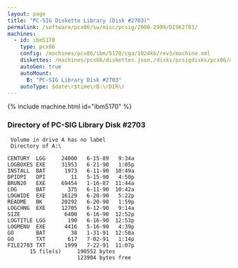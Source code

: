 ```yaml
---
layout: page
title: "PC-SIG Diskette Library (Disk #2703)"
permalink: /software/pcx86/sw/misc/pcsig/2000-2999/DISK2703/
machines:
  - id: ibm5170
    type: pcx86
    config: /machines/pcx86/ibm/5170/cga/1024kb/rev3/machine.xml
    diskettes: /machines/pcx86/diskettes.json,/disks/pcsigdisks/pcx86/diskettes.json
    autoGen: true
    autoMount:
      B: "PC-SIG Library Disk #2703"
    autoType: $date\r$time\rB:\rDIR\r
---
```


{% include machine.html id="ibm5170" %}

### Directory of PC-SIG Library Disk #2703

     Volume in drive A has no label
     Directory of A:\

    CENTURY  LGG     24000   6-15-89   9:34a
    LOGBOXES EXE     31953   6-21-90   1:05p
    INSTALL  BAT      1973   6-11-90  10:49a
    DPIDPI   DPI        11   5-15-90   4:50p
    BRUN20   EXE     69454   1-16-87  11:44a
    LOG      BAT       375   6-11-90  10:42a
    LOGWIDE  EXE     16129   6-20-90   5:22p
    README   BK      20292   6-20-90   1:59p
    LOGCHNG  EXE     12705   6-12-90   9:14a
    SIZE              6400   6-16-90  12:52p
    LOGTITLE LGG       190   6-16-90  12:53p
    LOGMENU  EXE      4416   5-16-90   4:39p
    GO       BAT        38   1-31-91  12:58a
    GO       TXT       617   7-02-91   1:14p
    FILE2703 TXT      1999   7-22-91  11:07p
           15 file(s)     190552 bytes
                          123904 bytes free
